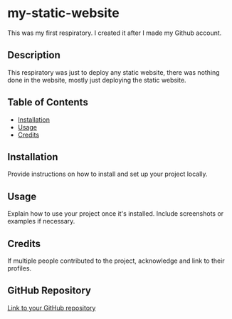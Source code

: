 # my-static-website


This was my first respiratory. I created it after I made my Github account.

## Description

This respiratory was just to deploy any static website, there was nothing done in the website, mostly just deploying the static website.

## Table of Contents

- [Installation](#installation)
- [Usage](#usage)
- [Credits](#credits)

## Installation

Provide instructions on how to install and set up your project locally.

## Usage

Explain how to use your project once it's installed. Include screenshots or examples if necessary.

## Credits

If multiple people contributed to the project, acknowledge and link to their profiles.

## GitHub Repository

[Link to your GitHub repository](https://github.com/vdp11/my-static-website)
